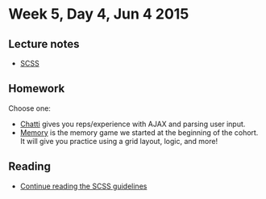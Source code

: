 # Week 5, Day 4, Jun 4 2015

## Lecture notes

- [SCSS](https://github.com/tiy-durham-fe-cohort4/resources/blob/master/lessons/scss.md)

## Homework

Choose one:

- [Chatti](https://github.com/tiy-durham-fe-cohort4/resources/blob/master/assignments/chatti.md) gives you reps/experience with AJAX and parsing user input.
- [Memory](http://chrisdavies.github.io/memory/) is the memory game we started
at the beginning of the cohort. It will give you practice using a grid layout,
logic, and more!

## Reading

- [Continue reading the SCSS guidelines](http://sass-guidelin.es/)
